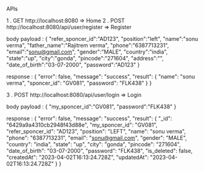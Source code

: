 APIs

1 . GET http://localhost:8080 => Home
2 . POST http://localhost:8080/api/user/register => Register

body payload : {
"refer_sponcer_id":"AD123",
"position":"left",
"name":"sonu verma",
"father_name":"Rajitrem verma",
"phone":"6387713231",
"email":"sonu@gmail.com",
"gender":"MALE",
"country":"india",
"state":"up",
"city":"gonda",
"pincode":"271604",
"address":"",
"date_of_birth":"03-07-2000",
"password":"AD123"
}

response : {
"error": false,
"message": "success",
"result": {
"name": "sonu verma",
"sponcer_id": "GV081",
"password": "FLK438"
}
}

3 . POST http://localhost:8080/api/user/login => Login

body payload : {
"my_sponcer_id":"GV081",
"password":"FLK438"
}

response : {
"error": false,
"message": "success",
"result": {
"_id": "6429a9a4310cb2948f43d88e",
"my_sponcer_id": "GV081",
"refer_sponcer_id": "AD123",
"position": "LEFT",
"name": "sonu verma",
"phone": "6387713231",
"email": "sonu@gmail.com",
"gender": "MALE",
"country": "india",
"state": "up",
"city": "gonda",
"pincode": "271604",
"date_of_birth": "03-07-2000",
"password": "FLK438",
"is_deleted": false,
"createdAt": "2023-04-02T16:13:24.728Z",
"updatedAt": "2023-04-02T16:13:24.728Z"
}
}
